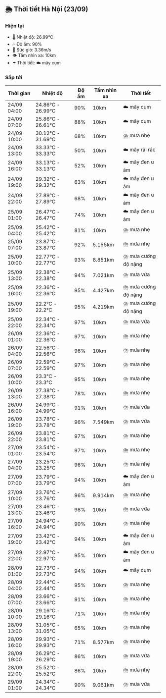 ## 🌦️ Thời tiết Hà Nội (23/09)

### Hiện tại

- 🌡️ Nhiệt độ: 26.99℃
- 💦 Độ ẩm: 90%
- 💨 Sức gió: 3.36m/s
- 👁️ Tầm nhìn xa: 10km
- ☂️ Thời tiết: ☁️ mây cụm

### Sắp tới

| Thời gian | Nhiệt độ | Độ ẩm | Tầm nhìn xa | Thời tiết |
| --- | --- | --- | --- | --- |
| 24/09 04:00 | 24.86℃ - 26.99℃ | 90% | 10km | ☁️ mây cụm |
| 24/09 07:00 | 25.86℃ - 26.61℃ | 88% | 10km | ☁️ mây cụm |
| 24/09 10:00 | 30.12℃ - 31.69℃ | 68% | 10km | ⛈️ mưa nhẹ |
| 24/09 13:00 | 33.33℃ - 33.33℃ | 50% | 10km | ☁️ mây rải rác |
| 24/09 16:00 | 33.13℃ - 33.13℃ | 52% | 10km | ☁️ mây đen u ám |
| 24/09 19:00 | 29.32℃ - 29.32℃ | 63% | 10km | ☁️ mây đen u ám |
| 24/09 22:00 | 27.89℃ - 27.89℃ | 68% | 10km | ☁️ mây đen u ám |
| 25/09 01:00 | 26.47℃ - 26.47℃ | 74% | 10km | ☁️ mây đen u ám |
| 25/09 04:00 | 25.42℃ - 25.42℃ | 81% | 10km | ⛈️ mưa nhẹ |
| 25/09 07:00 | 23.87℃ - 23.87℃ | 92% | 5.155km | ⛈️ mưa nhẹ |
| 25/09 10:00 | 22.77℃ - 22.77℃ | 93% | 8.851km | ⛈️ mưa cường độ nặng |
| 25/09 13:00 | 22.38℃ - 22.38℃ | 94% | 7.021km | ⛈️ mưa vừa |
| 25/09 16:00 | 22.36℃ - 22.36℃ | 95% | 4.427km | ⛈️ mưa cường độ nặng |
| 25/09 19:00 | 22.2℃ - 22.2℃ | 95% | 4.219km | ⛈️ mưa cường độ nặng |
| 25/09 22:00 | 22.34℃ - 22.34℃ | 97% | 10km | ⛈️ mưa vừa |
| 26/09 01:00 | 22.36℃ - 22.36℃ | 97% | 10km | ⛈️ mưa nhẹ |
| 26/09 04:00 | 22.56℃ - 22.56℃ | 96% | 10km | ⛈️ mưa nhẹ |
| 26/09 07:00 | 22.59℃ - 22.59℃ | 97% | 10km | ⛈️ mưa nhẹ |
| 26/09 10:00 | 23.3℃ - 23.3℃ | 95% | 10km | ⛈️ mưa nhẹ |
| 26/09 13:00 | 27.38℃ - 27.38℃ | 78% | 10km | ⛈️ mưa nhẹ |
| 26/09 16:00 | 24.99℃ - 24.99℃ | 91% | 10km | ⛈️ mưa vừa |
| 26/09 19:00 | 23.78℃ - 23.78℃ | 96% | 7.549km | ⛈️ mưa vừa |
| 26/09 22:00 | 23.81℃ - 23.81℃ | 97% | 10km | ⛈️ mưa nhẹ |
| 27/09 01:00 | 23.54℃ - 23.54℃ | 97% | 10km | ⛈️ mưa nhẹ |
| 27/09 04:00 | 23.25℃ - 23.25℃ | 96% | 10km | ⛈️ mưa nhẹ |
| 27/09 07:00 | 23.79℃ - 23.79℃ | 94% | 10km | ☁️ mây đen u ám |
| 27/09 10:00 | 23.76℃ - 23.76℃ | 96% | 9.914km | ⛈️ mưa nhẹ |
| 27/09 13:00 | 23.46℃ - 23.46℃ | 98% | 10km | ⛈️ mưa vừa |
| 27/09 16:00 | 24.94℃ - 24.94℃ | 90% | 10km | ⛈️ mưa nhẹ |
| 27/09 19:00 | 23.42℃ - 23.42℃ | 94% | 10km | ☁️ mây đen u ám |
| 27/09 22:00 | 22.97℃ - 22.97℃ | 95% | 10km | ☁️ mây đen u ám |
| 28/09 01:00 | 22.73℃ - 22.73℃ | 94% | 10km | ☁️ mây cụm |
| 28/09 04:00 | 22.44℃ - 22.44℃ | 95% | 10km | ⛈️ mưa nhẹ |
| 28/09 07:00 | 23.66℃ - 23.66℃ | 91% | 10km | ⛈️ mưa nhẹ |
| 28/09 10:00 | 29.16℃ - 29.16℃ | 71% | 10km | ⛈️ mưa nhẹ |
| 28/09 13:00 | 31.05℃ - 31.05℃ | 65% | 10km | ⛈️ mưa nhẹ |
| 28/09 16:00 | 29.93℃ - 29.93℃ | 71% | 8.577km | ⛈️ mưa nhẹ |
| 28/09 19:00 | 26.29℃ - 26.29℃ | 86% | 10km | ⛈️ mưa vừa |
| 28/09 22:00 | 25.52℃ - 25.52℃ | 86% | 10km | ⛈️ mưa nhẹ |
| 29/09 01:00 | 24.34℃ - 24.34℃ | 90% | 9.061km | ⛈️ mưa vừa |
